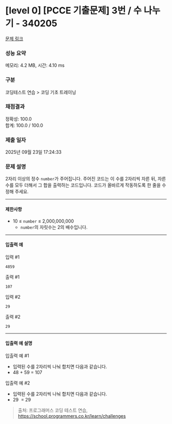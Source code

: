 # [level 0] [PCCE 기출문제] 3번 / 수 나누기 - 340205 

[문제 링크](https://school.programmers.co.kr/learn/courses/30/lessons/340205) 

### 성능 요약

메모리: 4.2 MB, 시간: 4.10 ms

### 구분

코딩테스트 연습 > 코딩 기초 트레이닝

### 채점결과

정확성: 100.0<br/>합계: 100.0 / 100.0

### 제출 일자

2025년 09월 23일 17:24:33

### 문제 설명

<p>2자리 이상의 정수 <code>number</code>가 주어집니다. 주어진 코드는 이 수를 2자리씩 자른 뒤, 자른 수를 모두 더해서 그 합을 출력하는 코드입니다. 코드가 올바르게 작동하도록 한 줄을 수정해 주세요.</p>

<hr>

<h4>제한사항</h4>

<ul>
<li>10 ≤ <code>number</code> ≤ 2,000,000,000

<ul>
<li><code>number</code>의 자릿수는 2의 배수입니다.</li>
</ul></li>
</ul>

<hr>

<h4>입출력 예</h4>

<p>입력 #1</p>
<div class="highlight"><pre class="codehilite"><code>4859
</code></pre></div>
<p>출력 #1</p>
<div class="highlight"><pre class="codehilite"><code>107
</code></pre></div>
<p>입력 #2</p>
<div class="highlight"><pre class="codehilite"><code>29
</code></pre></div>
<p>출력 #2</p>
<div class="highlight"><pre class="codehilite"><code>29
</code></pre></div>
<hr>

<h4>입출력 예 설명</h4>

<p>입출력 예 #1</p>

<ul>
<li>입력된 수를 2자리씩 나눠 합치면 다음과 같습니다.</li>
<li>48 + 59 = 107</li>
</ul>

<p>입출력 예 #2</p>

<ul>
<li>입력된 수를 2자리씩 나눠 합치면 다음과 같습니다.</li>
<li>29 &nbsp;= 29</li>
</ul>


> 출처: 프로그래머스 코딩 테스트 연습, https://school.programmers.co.kr/learn/challenges